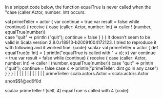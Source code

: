 In a snippet code below, the function equalTrue is never called when the "case (caller:Actor, number: Int) occurs:

val primeTeller = actor {
    var continue = true
    var result = false
    while (continue) {
      receive {
        case (caller: Actor, number: Int) => caller ! (number,     equalTrue(number))                                             
        case "quit" => println ("quit"); continue = false
      }
    }
  }
It doesn't seem to be valid in Scala version 2.8.0.r18913-b20091004172123. I tried to reproduce it with following and it worked fine.
{code}
scala> val primeTeller = actor {
  def equalTrue(x: Int) = { println("equalTrue is called with " + x); x}
  var continue = true 
  var result = false 
  while (continue) {
    receive {
      case (caller: Actor, number: Int) => 
         caller ! (number, equalTrue(number)) 
      case "quit" => println ("quit"); continue = false
      case x => println("primeTeller: dint go in any case")
    }
  }
}
     |      |      |      |      |      |      |      |      |      |      |      | primeTeller: scala.actors.Actor = scala.actors.Actor$$$$anon$$1@ed6f0d

scala> primeTeller ! (self, 4)
equalTrue is called with 4
{code}
